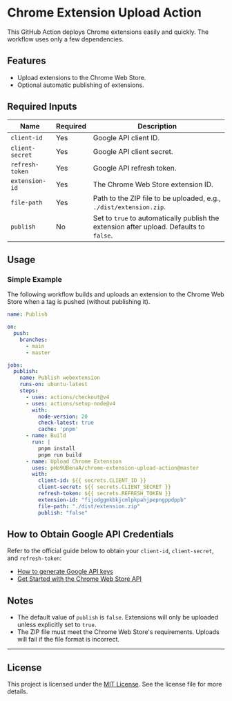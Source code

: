 # Chrome Extension Upload Action

This GitHub Action deploys Chrome extensions easily and quickly. The workflow uses only a few dependencies.

## Features

- Upload extensions to the Chrome Web Store.
- Optional automatic publishing of extensions.

## Required Inputs

| Name            | Required | Description                                                                             |
| --------------- | -------- | --------------------------------------------------------------------------------------- |
| `client-id`     | Yes      | Google API client ID.                                                                   |
| `client-secret` | Yes      | Google API client secret.                                                               |
| `refresh-token` | Yes      | Google API refresh token.                                                               |
| `extension-id`  | Yes      | The Chrome Web Store extension ID.                                                      |
| `file-path`     | Yes      | Path to the ZIP file to be uploaded, e.g., `./dist/extension.zip`.                        |
| `publish`       | No       | Set to `true` to automatically publish the extension after upload. Defaults to `false`. |

## Usage

### Simple Example

The following workflow builds and uploads an extension to the Chrome Web Store
when a tag is pushed (without publishing it).

```yaml
name: Publish

on:
  push:
    branches:
      - main
      - master

jobs:
  publish:
    name: Publish webextension
    runs-on: ubuntu-latest
    steps:
      - uses: actions/checkout@v4
      - uses: actions/setup-node@v4
        with:
          node-version: 20
          check-latest: true
          cache: 'pnpm'
      - name: Build
        run: |
          pnpm install
          pnpm run build
      - name: Upload Chrome Extension
        uses: pHo9UBenaA/chrome-extension-upload-action@master
        with:
          client-id: ${{ secrets.CLIENT_ID }}
          client-secret: ${{ secrets.CLIENT_SECRET }}
          refresh-token: ${{ secrets.REFRESH_TOKEN }}
          extension-id: "fijodggmkbkjcmlpkpahjpepngppdppb"
          file-path: "./dist/extension.zip"
          publish: "false"
```

## How to Obtain Google API Credentials

Refer to the official guide below to obtain your `client-id`, `client-secret`,
and `refresh-token`:

- [How to generate Google API keys](https://github.com/fregante/chrome-webstore-upload-keys)
- [Get Started with the Chrome Web Store API](https://developer.chrome.com/docs/webstore/using_webstore_api/)

## Notes

- The default value of `publish` is `false`. Extensions will only be uploaded
  unless explicitly set to `true`.
- The ZIP file must meet the Chrome Web Store's requirements. Uploads will fail
  if the file format is incorrect.

---

## License

This project is licensed under the [MIT License](LICENSE). See the license file
for more details.
